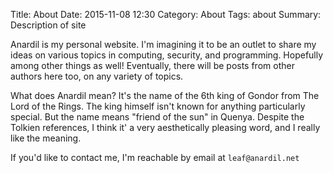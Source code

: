 Title: About
Date: 2015-11-08 12:30
Category: About
Tags: about
Summary: Description of site

Anardil is my personal website. I'm imagining it to be an outlet to share my ideas on
various topics in computing, security, and programming. Hopefully among other things as
well! Eventually, there will be posts from other authors here too, on any variety of
topics.

What does Anardil mean? It's the name of the 6th king of Gondor from The Lord of the
Rings. The king himself isn't known for anything particularly special. But the name means
"friend of the sun" in Quenya. Despite the Tolkien references, I think it' a very
aesthetically pleasing word, and I really like the meaning. 

If you'd like to contact me, I'm reachable by email at `leaf@anardil.net`
